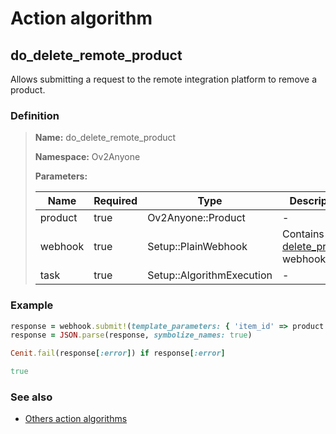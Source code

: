 # Action algorithm

## do_delete_remote_product

Allows submitting a request to the remote integration platform to remove a product.
    
### Definition

> **Name:** do_delete_remote_product
> 
> **Namespace:** Ov2Anyone
>
> **Parameters:**
> 
> | Name | Required | Type | Description |
> | ---- | -------- | ---- | ----------- |
> | product | true | Ov2Anyone::Product | - |
> | webhook | true | Setup::PlainWebhook | Contains the [delete_product](../webhooks/overview?id=delete_product) webhook |
> | task | true | Setup::AlgorithmExecution | - |

### Example
```ruby
response = webhook.submit!(template_parameters: { 'item_id' => product.remote_product_id })
response = JSON.parse(response, symbolize_names: true)

Cenit.fail(response[:error]) if response[:error]

true
```

### See also
* [Others action algorithms](overview?id=do_delete_remote_product)